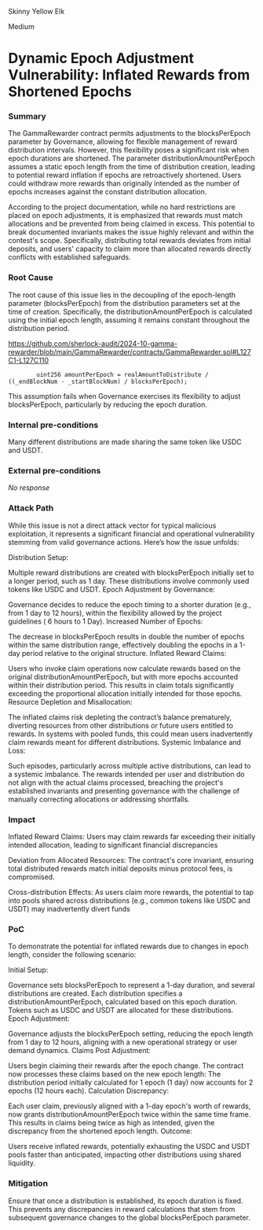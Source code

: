 Skinny Yellow Elk

Medium

# Dynamic Epoch Adjustment Vulnerability: Inflated Rewards from Shortened Epochs

### Summary

The GammaRewarder contract permits adjustments to the blocksPerEpoch parameter by Governance, allowing for flexible management of reward distribution intervals. However, this flexibility poses a significant risk when epoch durations are shortened. The parameter distributionAmountPerEpoch assumes a static epoch length from the time of distribution creation, leading to potential reward inflation if epochs are retroactively shortened. Users could withdraw more rewards than originally intended as the number of epochs increases against the constant distribution allocation.

According to the project documentation, while no hard restrictions are placed on epoch adjustments, it is emphasized that rewards must match allocations and be prevented from being claimed in excess. This potential to break documented invariants makes the issue highly relevant and within the contest's scope. Specifically, distributing total rewards deviates from initial deposits, and users' capacity to claim more than allocated rewards directly conflicts with established safeguards.

### Root Cause

The root cause of this issue lies in the decoupling of the epoch-length parameter (blocksPerEpoch) from the distribution parameters set at the time of creation. Specifically, the distributionAmountPerEpoch is calculated using the initial epoch length, assuming it remains constant throughout the distribution period.

https://github.com/sherlock-audit/2024-10-gamma-rewarder/blob/main/GammaRewarder/contracts/GammaRewarder.sol#L127C1-L127C110

```solidity
        uint256 amountPerEpoch = realAmountToDistribute / ((_endBlockNum - _startBlockNum) / blocksPerEpoch);

```
This assumption fails when Governance exercises its flexibility to adjust blocksPerEpoch, particularly by reducing the epoch duration.

### Internal pre-conditions

Many different distributions are made sharing the same token like USDC and USDT.

### External pre-conditions

_No response_

### Attack Path

While this issue is not a direct attack vector for typical malicious exploitation, it represents a significant financial and operational vulnerability stemming from valid governance actions. Here’s how the issue unfolds:

Distribution Setup:

Multiple reward distributions are created with blocksPerEpoch initially set to a longer period, such as 1 day. These distributions involve commonly used tokens like USDC and USDT.
Epoch Adjustment by Governance:

Governance decides to reduce the epoch timing to a shorter duration (e.g., from 1 day to 12 hours), within the flexibility allowed by the project guidelines ( 6 hours to 1 Day).
Increased Number of Epochs:

The decrease in blocksPerEpoch results in double the number of epochs within the same distribution range, effectively doubling the epochs in a 1-day period relative to the original structure.
Inflated Reward Claims:

Users who invoke claim operations now calculate rewards based on the original distributionAmountPerEpoch, but with more epochs accounted within their distribution period. This results in claim totals significantly exceeding the proportional allocation initially intended for those epochs.
Resource Depletion and Misallocation:

The inflated claims risk depleting the contract’s balance prematurely, diverting resources from other distributions or future users entitled to rewards. In systems with pooled funds, this could mean users inadvertently claim rewards meant for different distributions.
Systemic Imbalance and Loss:

Such episodes, particularly across multiple active distributions, can lead to a systemic imbalance. The rewards intended per user and distribution do not align with the actual claims processed, breaching the project's established invariants and presenting governance with the challenge of manually correcting allocations or addressing shortfalls.

### Impact

Inflated Reward Claims: Users may claim rewards far exceeding their initially intended allocation, leading to significant financial discrepancies

Deviation from Allocated Resources: The contract's core invariant, ensuring total distributed rewards match initial deposits minus protocol fees, is compromised.

Cross-distribution Effects: As users claim more rewards, the potential to tap into pools shared across distributions (e.g., common tokens like USDC and USDT) may inadvertently divert funds

### PoC

To demonstrate the potential for inflated rewards due to changes in epoch length, consider the following scenario:

Initial Setup:

Governance sets blocksPerEpoch to represent a 1-day duration, and several distributions are created. Each distribution specifies a distributionAmountPerEpoch, calculated based on this epoch duration.
Tokens such as USDC and USDT are allocated for these distributions.
Epoch Adjustment:

Governance adjusts the blocksPerEpoch setting, reducing the epoch length from 1 day to 12 hours, aligning with a new operational strategy or user demand dynamics.
Claims Post Adjustment:

Users begin claiming their rewards after the epoch change. The contract now processes these claims based on the new epoch length:
The distribution period initially calculated for 1 epoch (1 day) now accounts for 2 epochs (12 hours each).
Calculation Discrepancy:

Each user claim, previously aligned with a 1-day epoch's worth of rewards, now grants distributionAmountPerEpoch twice within the same time frame.
This results in claims being twice as high as intended, given the discrepancy from the shortened epoch length.
Outcome:

Users receive inflated rewards, potentially exhausting the USDC and USDT pools faster than anticipated, impacting other distributions using shared liquidity.

### Mitigation

Ensure that once a distribution is established, its epoch duration is fixed. This prevents any discrepancies in reward calculations that stem from subsequent governance changes to the global blocksPerEpoch parameter.